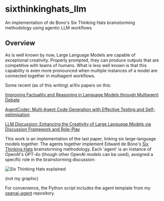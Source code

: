 # sixthinkinghats_llm
An implementation of de Bono's Six Thinking Hats brainstorming methodology using agentic LLM workflows

## Overview ##

As is well known by now, Large Language Models are capable of exceptional creativity. Properly prompted, they can produce outputs that are competitive with teams of humans. What is less well known is that this capability is even more pronounced when multiple instances of a model are connected together in multiagent workflows. 

Some recent (as of this writing) arXiv papers on this:

[Improving Factuality and Reasoning in Language Models through Multiagent Debate](https://arxiv.org/abs/2305.14325)

[AgentCoder: Multi-Agent Code Generation with Effective Testing and Self-optimisation](https://arxiv.org/abs/2312.13010)

[LLM Discussion: Enhancing the Creativity of Large Language Models via Discussion Framework and Role-Play](https://arxiv.org/abs/2405.06373)

This work is an implementation of the last paper, linking six large-language models together. The agents together implement Edward de Bono's [Six Thinking Hats](https://en.wikipedia.org/wiki/Six_Thinking_Hats) brainstorming methodology. Each 'agent' is an instance of OpenAI's GPT-4o (though other OpenAI models can be used), assigned a specific role in the brainstorming discussion:

![Six Thinking Hats explained](https://i1.wp.com/njdiaries.com/wp-content/uploads/2016/08/Six-Hats-explained.jpg)

(not my graphic)

For convenience, the Python script includes the agent template from my [openai-agent](https://github.com/HamiltonianGraph/openai_agent) repository.


